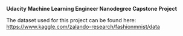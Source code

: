 **Udacity Machine Learning Engineer Nanodegree Capstone Project**

The dataset used for this project can be found here: https://www.kaggle.com/zalando-research/fashionmnist/data